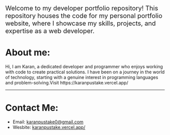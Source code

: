 <p style="font-size: 20px;">Welcome to my developer portfolio repository! This repository houses the code for my personal portfolio website, where I showcase my skills, projects, and expertise as a web developer.<p/>
<h1>About me:</h1>
<p>Hi, I am Karan, a dedicated developer and programmer who enjoys working with code to create practical solutions. I have been on a journey in the world of technology, starting with a genuine interest in programming languages and problem-solving.Visit https://karanpustake.vercel.app/ 
</p>
<hr>
<h1>Contact Me:</h1>
<ul>
  <li>Email: <a href="mailto:karanpustake0@gmail.com">karanpustake0@gmail.com</a></li>
  <li>Wesbite: <a href="https://karanpustake.vercel.app/">karanpustake.vercel.app/</a></li>
</ul>
